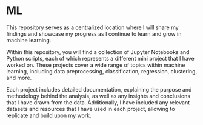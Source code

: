 # ML

This repository serves as a centralized location where I will share my findings and showcase my progress as I continue to learn and grow in machine learning.

Within this repository, you will find a collection of Jupyter Notebooks and Python scripts, each of which represents a different mini project that I have worked on. These projects cover a wide range of topics within machine learning, including data preprocessing, classification, regression, clustering, and more.

Each project includes detailed documentation, explaining the purpose and methodology behind the analysis, as well as any insights and conclusions that I have drawn from the data. Additionally, I have included any relevant datasets and resources that I have used in each project, allowing to replicate and build upon my work.
